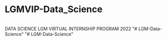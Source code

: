 <h1>LGMVIP-Data_Science<br></h1>
<br>DATA SCIENCE LGM VIRTUAL INTERNSHIP PROGRAM 2022
"# LGM-Data-Science" 
"# LGM-Data-Science" 
